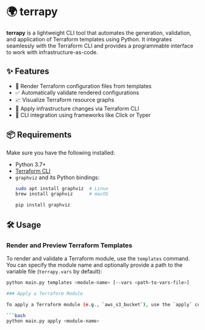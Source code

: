 # 🌍 terrapy

**terrapy** is a lightweight CLI tool that automates the generation, validation, and application of Terraform templates using Python. It integrates seamlessly with the Terraform CLI and provides a programmable interface to work with infrastructure-as-code.

## ✨ Features

- 🔧 Render Terraform configuration files from templates
- ✅ Automatically validate rendered configurations
- 📈 Visualize Terraform resource graphs
- 🚀 Apply infrastructure changes via Terraform CLI
- 🧩 CLI integration using frameworks like Click or Typer

## 📦 Requirements

Make sure you have the following installed:

- Python 3.7+
- [Terraform CLI](https://developer.hashicorp.com/terraform/downloads)
- `graphviz` and its Python bindings:
  ```bash
  sudo apt install graphviz  # Linux
  brew install graphviz      # macOS

  pip install graphviz

## 🛠 Usage

### Render and Preview Terraform Templates

To render and validate a Terraform module, use the `templates` command. You can specify the module name and optionally provide a path to the variable file (`terrapy.vars` by default):

```bash
python main.py templates <module-name> [--vars <path-to-vars-file>]

### Apply a Terraform Module

To apply a Terraform module (e.g., `aws_s3_bucket`), use the `apply` command:

```bash
python main.py apply <module-name>
